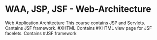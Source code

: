 # WAA, JSP, JSF - Web-Architecture 
Web Application Architecture
This course contains JSP and Servlets.
Cantains JSF framework. 
#XHTML
Contains #XHTML view page for JSF facelets.
Contains #JSF framework
